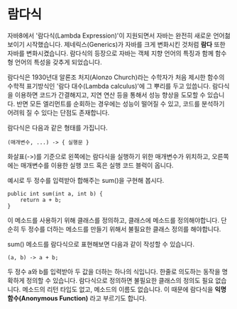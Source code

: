 # 람다식
자바8에서 '람다식(Lambda Expression)'이 지원되면서 자바는 완전히 새로운 언어첢 보이기 시작했습니다.
제네릭스(Generics)가 자바를 크게 변화시킨 것처럼 **람다** 또한 자바를 변화시켰습니다. 
람다식의 등장으로 자바는 객체 지향 언어의 특징과 함께 함수형 언어의 특성을 갖추게 되었습니다.

람다식은 1930년대 알론조 처지(Alonzo Church)라는 수학자가 처음 제시한 함수의 수학적 표기방식인 '람다 대수(Lambda calculus)'에 그 뿌리를 두고 있씁니다.
람다식을 이용하면 코드가 간결해지고, 지연 연산 등을 통해서 성능 향상을 도모할 수 있습니다.
반면 모든 엘리먼트를 순회하는 경우에는 성능이 떨어질 수 있고, 코드를 분석하기 어려워 질 수 있다는 단점도 존재합니다.

람다식은 다음과 같은 형태를 가집니다.
```
(매개변수, ...) -> { 실행문 }
```

화살표(->)를 기준으로 왼쪽에는 람다식을 실행하기 위한 매개변수가 위치하고,
오른쪽에는 매개변수를 이용한 실행 코드 혹은 실행 코드 블럭이 옵니다.

예시로 두 정수를 입력받아 합해주는 sum()을 구현해 봅시다.
```
public int sum(int a, int b) {
    return a + b;
}
```

이 메소드를 사용하기 위해 클래스를 정의하고, 클래스에 메소드를 정의해야합니다.
단순히 두 정수를 더하는 메소드를 만들기 위해서 불필요한 클래스 정의를 해야합니다.

sum() 메소드를 람다식으로 표현해보면 다음과 같이 작성할 수 있습니다.
```
(a, b) -> a + b;
```
두 정수 a와 b를 입력받아 두 값을 더하는 하나의 식입니다.
한줄로 의도하는 동작을 명확하게 정의할 수 있습니다.
람다식으로 정의하면 불필요한 클래스의 정의도 필요 없습니다.
메소드의 리턴 타입도 없고, 메소드의 이름도 없습니다.
이 때문에 람다식을 **익명함수(Anonymous Function)** 라고 부르기도 합니다.
